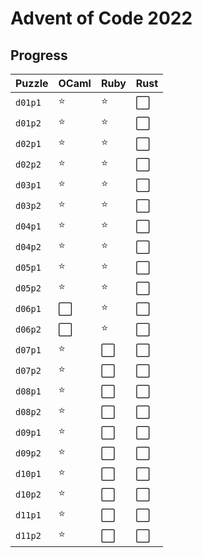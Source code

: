 # Advent of Code 2022

## Progress

| Puzzle  | OCaml | Ruby | Rust |
| ------- | ----- | ---- | ---- |
| `d01p1` | ⭐️    | ⭐️   | ⬜️   |
| `d01p2` | ⭐️    | ⭐️   | ⬜️   |
| `d02p1` | ⭐️    | ⭐️   | ⬜️   |
| `d02p2` | ⭐️    | ⭐️   | ⬜️   |
| `d03p1` | ⭐️    | ⭐️   | ⬜️   |
| `d03p2` | ⭐️    | ⭐️   | ⬜️   |
| `d04p1` | ⭐️    | ⭐️   | ⬜️   |
| `d04p2` | ⭐️    | ⭐️   | ⬜️   |
| `d05p1` | ⭐️    | ⭐️   | ⬜️   |
| `d05p2` | ⭐️    | ⭐️   | ⬜️   |
| `d06p1` | ⬜️    | ⭐️   | ⬜️   |
| `d06p2` | ⬜️    | ⭐️   | ⬜️   |
| `d07p1` | ⭐️    | ⬜️   | ⬜️   |
| `d07p2` | ⭐️    | ⬜️   | ⬜️   |
| `d08p1` | ⭐️    | ⬜️   | ⬜️   |
| `d08p2` | ⭐️    | ⬜️   | ⬜️   |
| `d09p1` | ⭐️    | ⬜️   | ⬜️   |
| `d09p2` | ⭐️    | ⬜️   | ⬜️   |
| `d10p1` | ⭐️    | ⬜️   | ⬜️   |
| `d10p2` | ⭐️    | ⬜️   | ⬜️   |
| `d11p1` | ⭐️    | ⬜️   | ⬜️   |
| `d11p2` | ⭐️    | ⬜️   | ⬜️   |

